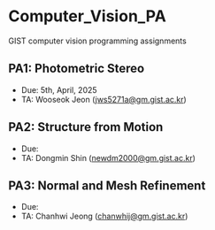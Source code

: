 # Computer_Vision_PA
GIST computer vision programming assignments

## PA1: Photometric Stereo
- Due: 5th, April, 2025
- TA: Wooseok Jeon (jws5271a@gm.gist.ac.kr)

## PA2: Structure from Motion
- Due: 
- TA: Dongmin Shin (newdm2000@gm.gist.ac.kr)

## PA3: Normal and Mesh Refinement
- Due:
- TA: Chanhwi Jeong (chanwhij@gm.gist.ac.kr)

